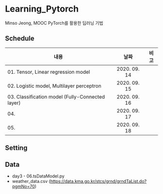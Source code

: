 # Learning_Pytorch
 Minso Jeong, MOOC PyTorch를 활용한 딥러닝 기법

## Schedule
|          내용         |   날짜     |   비고   |
| -------------------------------- |:---------------:|--------------------------|
|01. Tensor, Linear regression model | 2020. 09. 14 |
|02. Logistic model, Multilayer perceptron | 2020. 09. 15 ||
|03. Classification model (Fully-Connected layer)| 2020. 09. 16 ||
|04. | 2020. 09. 17 ||
|05. | 2020. 09. 18 ||

## Setting


## Data
* day3 - 06.tsDataModel.py
 * weather_data.csv (https://data.kma.go.kr/stcs/grnd/grndTaList.do?pgmNo=70)
